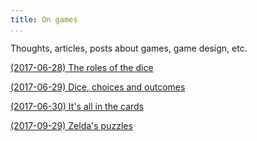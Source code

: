 ```yaml
---
title: On games
...
```



Thoughts, articles, posts about games, game design, etc.


[(2017-06-28) The roles of the dice](/games/dice-mda.html)

[(2017-06-29) Dice, choices and outcomes](/games/dice-choice.html)

[(2017-06-30) It's all in the cards](/games/rpg-in-cards.html)

[(2017-09-29) Zelda's puzzles](/games/zelda-s-puzzles.html)
